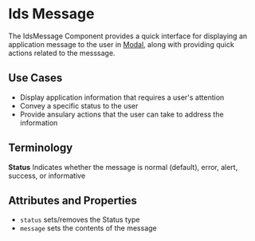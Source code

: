 # Ids Message

The IdsMessage Component provides a quick interface for displaying an application message to the user in [Modal]('../ids-modal/README.md'), along with providing quick actions related to the messsage.

## Use Cases

- Display application information that requires a user's attention
- Convey a specific status to the user
- Provide ansulary actions that the user can take to address the information

## Terminology

**Status** Indicates whether the message is normal (default), error, alert, success, or informative

## Attributes and Properties

- `status` sets/removes the Status type
- `message` sets the contents of the message

